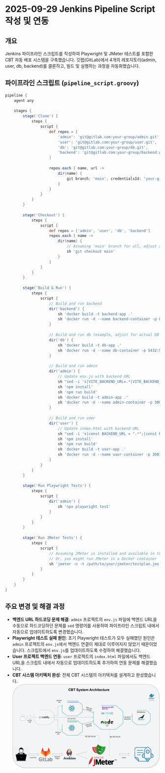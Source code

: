 # 2025-09-29 Jenkins Pipeline Script 작성 및 연동

## 개요
Jenkins 파이프라인 스크립트를 작성하여 Playwright 및 JMeter 테스트를 포함한 CBT 자동 배포 시스템을 구축했습니다. 깃랩(GitLab)에서 4개의 레포지토리(admin, user, db, backend)를 클론하고, 빌드 및 실행하는 과정을 자동화했습니다.

## 파이프라인 스크립트 (`pipeline_script.groovy`)

```groovy
pipeline {
    agent any

    stages {
        stage('Clone') {
            steps {
                script {
                    def repos = [
                        'admin': 'git@gitlab.com:your-group/admin.git',
                        'user': 'git@gitlab.com:your-group/user.git',
                        'db': 'git@gitlab.com:your-group/db.git',
                        'backend': 'git@gitlab.com:your-group/backend.git'
                    ]

                    repos.each { name, url ->
                        dir(name) {
                            git branch: 'main', credentialsId: 'your-gitlab-credentials', url: url
                        }
                    }
                }
            }
        }

        stage('Checkout') {
            steps {
                script {
                    def repos = ['admin', 'user', 'db', 'backend']
                    repos.each { name ->
                        dir(name) {
                            // Assuming 'main' branch for all, adjust as needed
                            sh 'git checkout main'
                        }
                    }
                }
            }
        }

        stage('Build & Run') {
            steps {
                script {
                    // Build and run backend
                    dir('backend') {
                        sh 'docker build -t backend-app .'
                        sh 'docker run -d --name backend-container -p 8080:8080 backend-app'
                    }

                    // Build and run db (example, adjust for actual DB setup)
                    dir('db') {
                        sh 'docker build -t db-app .'
                        sh 'docker run -d --name db-container -p 5432:5432 db-app'
                    }

                    // Build and run admin
                    dir('admin') {
                        // Update env.js with backend URL
                        sh "sed -i 's|VITE_BACKEND_URL=.*|VITE_BACKEND_URL=http://localhost:8080|g' .env.production"
                        sh 'npm install'
                        sh 'npm run build'
                        sh 'docker build -t admin-app .'
                        sh 'docker run -d --name admin-container -p 3000:3000 admin-app'
                    }

                    // Build and run user
                    dir('user') {
                        // Update index.html with backend URL
                        sh "sed -i 's|const BACKEND_URL = ".*";|const BACKEND_URL = "http://localhost:8080";|g' public/index.html"
                        sh 'npm install'
                        sh 'npm run build'
                        sh 'docker build -t user-app .'
                        sh 'docker run -d --name user-container -p 3001:3001 user-app'
                    }
                }
            }
        }

        stage('Run Playwright Tests') {
            steps {
                script {
                    dir('admin') {
                        sh 'npx playwright test'
                    }
                }
            }
        }

        stage('Run JMeter Tests') {
            steps {
                script {
                    // Assuming JMeter is installed and available in the Jenkins agent
                    // Or, you might run JMeter in a Docker container
                    sh 'jmeter -n -t /path/to/your/jmeter/testplan.jmx -l /path/to/results.jtl'
                }
            }
        }
    }
}
```

## 주요 변경 및 해결 과정

-   **백엔드 URL 하드코딩 문제 해결**: `admin` 프로젝트의 `env.js` 파일에 백엔드 URL을 수동으로 하드코딩하던 문제를 `sed` 명령어를 사용하여 파이프라인 스크립트 내에서 자동으로 업데이트하도록 변경했습니다.
-   **Playwright 테스트 실패 원인**: 초기 Playwright 테스트가 모두 실패했던 원인은 `admin` 프로젝트의 `env.js`에서 백엔드 연결이 제대로 이루어지지 않았기 때문이었습니다. 스크립트에서 `env.js`를 업데이트하도록 수정하여 해결했습니다.
-   **User 프로젝트 백엔드 연동**: `user` 프로젝트의 `index.html` 파일에서도 백엔드 URL을 스크립트 내에서 자동으로 업데이트하도록 추가하여 연동 문제를 해결했습니다.
-   **CBT 시스템 아키텍처 완성**: 전체 CBT 시스템의 아키텍처를 설계하고 완성했습니다.
    ![CBT 시스템 아키텍처](../../assets/img/2025/CBT_시스템아키텍쳐.png)
